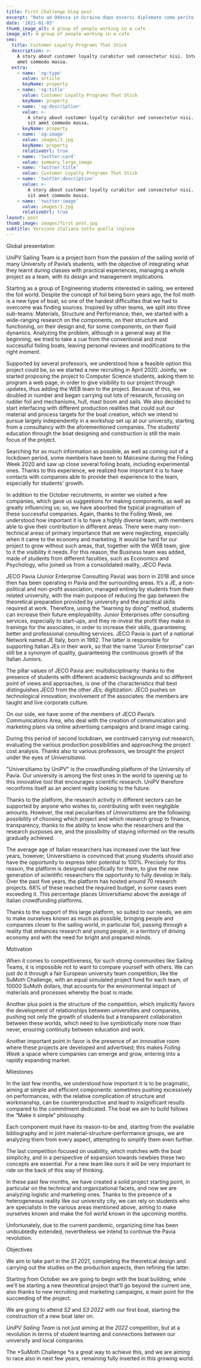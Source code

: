 ```yaml
---
title: First Challenge blog post
excerpt: "Nato ad Odessa in Ucraina dopo essersi diplomato come perito manutentore Aeronautico presso l’I.T.I.S\_ G. Feltrinelli di Milano si iscrive al corso di laurea in Ingegneria Industriale Meccanica all'Università di Pavia. Durante il primo anno universitario entra a far parte del UniPV Sailing Team spinto dalla voglia di far esperienza\_ e di contribuire con le proprie conoscenze in ambito aeronautico. Entra nel Team Performance, partecipando principalmente alla progettazione dello scafo e al miglioramento dell’efficienza generale.Nel tempo libero, oltre alla passione per la chitarra elettrica, segue con interesse i progressi in campo aerospaziale e nel settore dell’automotive. La fluenza in lingua inglese ha reso possibile l’apprendimento di nozioni aggiuntive in campo tecnico, che lo motivano alla creazione di progetti personali su Fusion360 e su carta, mantenendo alta la voglia di reinventarsi e migliorarsi nel tempo."
date: '2021-01-03'
thumb_image_alt: A group of people working in a cafe
image_alt: A group of people working in a cafe
seo:
  title: Customer Loyalty Programs That Stick
  description: >-
    A story about customer loyalty curabitur sed consectetur nisi. Integer sit
    amet commodo massa.
  extra:
    - name: 'og:type'
      value: article
      keyName: property
    - name: 'og:title'
      value: Customer Loyalty Programs That Stick
      keyName: property
    - name: 'og:description'
      value: >-
        A story about customer loyalty curabitur sed consectetur nisi. Integer
        sit amet commodo massa.
      keyName: property
    - name: 'og:image'
      value: images/3.jpg
      keyName: property
      relativeUrl: true
    - name: 'twitter:card'
      value: summary_large_image
    - name: 'twitter:title'
      value: Customer Loyalty Programs That Stick
    - name: 'twitter:description'
      value: >-
        A story about customer loyalty curabitur sed consectetur nisi. Integer
        sit amet commodo massa.
    - name: 'twitter:image'
      value: images/3.jpg
      relativeUrl: true
layout: post
thumb_image: images/first post.jpg
subtitle: Versione italiana sotto quella inglese
---
```

Global presentation

UniPV Sailing Team is a project born
from the passion of the sailing world of many University of Pavia’s students,
with the objective of integrating what they learnt during classes with
practical experiences, managing a whole project as a team, with its
design and management implications.

Starting as a
group of Engineering students interested in sailing, we entered the foil
world. Despite the concept of foil being born years ago, the foil moth is a
new type of boat, so one of the hardest difficulties that we had to overcome was
finding sources. Inspired by other teams, we split into three sub-teams: Materials,
Structure and Performance; then, we started with a wide-ranging research on
the components, on their structure and functioning, on their design and, for
some components, on their fluid dynamics. Analyzing the problem, although in a
general way at the beginning, we tried to take a cue from the conventional and
most successful foiling boats, leaving personal reviews and modifications to
the right moment.

Supported by
several professors, we understood how a feasible option this project could be,
so we started a new recruiting in April 2020. Jointly, we started
proposing the project to Computer Science students, asking them to program a web
page, in order to give visibility to our project through updates, thus
adding the WEB team to the project. Because of this, we doubled in number
and began carrying out lots of research, focusing on rudder foil and
mechanisms, hull, mast boom and sails. We also decided to start interfacing
with different production realities that could suit our material and
process targets for the boat creation, which we intend to pursue largely
independently in a workshop set up at our university, starting from a
consultancy with the aforementioned companies. The students’ education through
the boat designing and construction is still the main focus of the project.

Searching for as
much information as possible, as well as coming out of a lockdown period, some
members have been to Malcesine during the Foiling Week 2020 and saw up
close several foiling boats, including experimental ones. Thanks to this
experience, we realized how important it is to have contacts with companies
able to provide their experience to the team, especially for students' growth. 

In addition to the
October recruitments, in winter we visited a few companies, which gave us
suggestions for making components, as well as greatly influencing us; so, we have
absorbed the typical pragmatism of these successful companies. Again, thanks to
the Foiling Week, we understood how important it is to have a highly diverse
team, with members able to give their contribution in different areas.
There were many non-technical areas of primary importance that we were
neglecting, especially when it came to the economy and marketing. It would be
hard for our project to grow without such areas, that, together with the WEB
team, give to it the visibility it needs. For this reason, the Business team
was added, made of students from different faculties, such as Economics and
Psychology, who joined us from a consolidated reality, JECO Pavia. 

JECO Pavia (Junior Enterprise Consulting
Pavia) was born in 2018 and since then has been operating in Pavia and the
surrounding areas. It’s a JE, a non-political and non-profit association,
managed entirely by students from their related university, with the main
purpose of reducing the gap between the theoretical preparation provided by university
and the practical skills required at work. Therefore, using the
“learning by doing” method, students can increase their future employability. Junior
Enterprises offer consulting services, especially to start-ups, and they
re-invest the profit they make in trainings for the associates, in order
to increase their skills, guaranteeing better and professional consulting
services. JECO Pavia is part of a national Network named JE Italy, born
in 1992. The latter is responsible for supporting Italian JEs in their work, so
that the name “Junior Enterprise” can still be a synonym of quality,
guaranteeing the continuous growth of the Italian Juniors.

The pillar values
​​of JECO Pavia are: multidisciplinarity: thanks to the
presence of students with different academic backgrounds and so different point
of views and approaches, is one of the characteristics that best distinguishes
JECO from the other JEs; digitization: JECO pushes on technological innovation; involvement
of the associates: the members are taught and live corporate
culture.

On our side, we
have some of the members of JECO Pavia’s Communications Area, who deal
with the creation of communication and marketing plans via online advertising
campaigns and brand image caring. 

During this period
of second lockdown, we continued carrying out research, evaluating the
various production possibilities and approaching the project cost analysis.
Thanks also to various professors, we brought the project under the eyes of *Universitiamo*.

"Universitiamo by UniPV" is the crowdfunding platform of the University of Pavia. Our university is among
the first ones in the world to opening up to this innovative tool that
encourages scientific research. UniPV therefore reconfirms itself as an ancient
reality looking to the future.

Thanks to the
platform, the research activity in different sectors can be supported by anyone
who wishes to, contributing with even negligible amounts. However, the real
peculiarities of *Universitiamo* are the following: possibility of choosing
which project and which research group to finance, transparency, thanks
to the ability to know who the researchers and the research purposes are, and
the possibility of staying informed on the results gradually achieved.

The average age of
Italian researchers has increased over the last few years, however,
Universitiamo is convinced that young students should also have the opportunity
to express tehir potential to 100%. Precisely for this reason, the platform is
designed specifically for them, to give the new generation of scientific
researchers the opportunity to fully develop in Italy. Over the past five years, the platform has hosted
around 70 research projects. 68% of these reached the required budget, in some
cases even exceeding it. This percentage places Universitiamo above the average
of Italian crowdfunding platforms. 

Thanks to the
support of this large platform, so suited to our needs, we aim to make
ourselves known as much as possible, bringing people and companies closer to
the sailing world, in particular foil, passing through a reality that enhances
research and young people, in a territory of driving economy and with the need
for bright and prepared minds.

Motivation

When it comes to
competitiveness, for such strong communities like Sailing Teams, it is
impossible not to want to compare yourself with others. We can just do it
through a fair European university team competition, like the SuMoth
Challenge, with an equal simulated project fund for each team, of 10000
SuMoth dollars, that accounts for the environmental impact of materials and
processes whereby the boat is made.

Another plus point
is the structure of the competition, which implicitly favors the development of
relationships between universities and companies, pushing not only the growth
of students but a transparent collaboration between these worlds, which need to
live symbiotically more now than never, ensuring continuity between education
and work.

Another important
point in favor is the presence of an innovative room where these projects are
developed and advertised; this makes *Foiling Week* a space where
companies can emerge and grow, entering into a rapidly expanding market.

Milestones

In the last few months,
we understood how important it is to be pragmatic, aiming at simple and
efficient components: sometimes pushing excessively on performances, with the relative
complication of structure and workmanship, can be counterproductive and lead to
insignificant results compared to the commitment dedicated. The boat we aim to
build follows the “Make it simple” philosophy.

Each
component must have its reason-to-be and, starting from the available
bibliography and in joint material-structure-performance groups, we are
analyzing them from every aspect, attempting to simplify them even further.

The last
competition focused on usability, which matches with the boat simplicity,
and in a perspective of expansion towards newbies these two concepts are
essential. For a new team like ours it will be very important to ride on the
back of this way of thinking.

In these past few
months, we have created a solid project starting point, in particular on the technical
and organizational facets, and now we are analyzing logistic and marketing
ones. Thanks to the
presence of a heterogeneous reality like our university city, we can rely on
students who are specialists in the various areas mentioned above, aiming to
make ourselves known and make the foil world known in the upcoming months.

Unfortunately, due
to the current pandemic, organizing time has been undoubtedly extended,
nevertheless we intend to continue the Pavia revolution.

Objectives

We aim to take
part in the *S1 2021*, completing the theoretical design and
carrying out the studies on the production aspects, then refining the latter.

Starting from
October we are going to begin with the boat building, while we’ll be
starting a new theoretical project that’ll go beyond the current one,
also thanks to new recruiting and marketing campaigns, a main point for the
succeeding of the project.

We are
going to attend *S2* and *S3 2022* with our first boat,
starting the construction of a new boat later on.

*UniPV Sailing Team* is not just
aiming at the *2022* competition, but at a revolution in terms of
student learning and connections between our university and local
companies. 

The *SuMoth Challenge *is a great way to achieve this, and we are
aiming to race also in next few years, remaining fully inserted in this growing
world.
